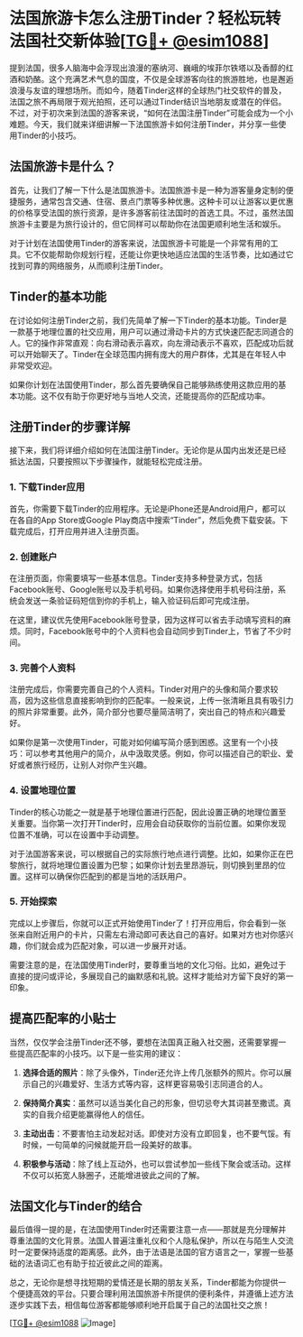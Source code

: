 # 法国旅游卡怎么注册Tinder？轻松玩转法国社交新体验[[TG💪+ @esim1088](https://t.me/s/esim1088)]

提到法国，很多人脑海中会浮现出浪漫的塞纳河、巍峨的埃菲尔铁塔以及香醇的红酒和奶酪。这个充满艺术气息的国度，不仅是全球游客向往的旅游胜地，也是邂逅浪漫与友谊的理想场所。而如今，随着Tinder这样的全球热门社交软件的普及，法国之旅不再局限于观光拍照，还可以通过Tinder结识当地朋友或潜在的伴侣。不过，对于初次来到法国的游客来说，“如何在法国注册Tinder”可能会成为一个小难题。今天，我们就来详细讲解一下法国旅游卡如何注册Tinder，并分享一些使用Tinder的小技巧。

## 法国旅游卡是什么？

首先，让我们了解一下什么是法国旅游卡。法国旅游卡是一种为游客量身定制的便捷服务，通常包含交通、住宿、景点门票等多种优惠。这种卡可以让游客以更优惠的价格享受法国的旅行资源，是许多游客前往法国时的首选工具。不过，虽然法国旅游卡主要是为旅行设计的，但它同样可以帮助你在法国更顺利地生活和娱乐。

对于计划在法国使用Tinder的游客来说，法国旅游卡可能是一个非常有用的工具。它不仅能帮助你规划行程，还能让你更快地适应法国的生活节奏，比如通过它找到可靠的网络服务，从而顺利注册Tinder。

## Tinder的基本功能

在讨论如何注册Tinder之前，我们先简单了解一下Tinder的基本功能。Tinder是一款基于地理位置的社交应用，用户可以通过滑动卡片的方式快速匹配志同道合的人。它的操作非常直观：向右滑动表示喜欢，向左滑动表示不喜欢，匹配成功后就可以开始聊天了。Tinder在全球范围内拥有庞大的用户群体，尤其是在年轻人中非常受欢迎。

如果你计划在法国使用Tinder，那么首先要确保自己能够熟练使用这款应用的基本功能。这不仅有助于你更好地与当地人交流，还能提高你的匹配成功率。

## 注册Tinder的步骤详解

接下来，我们将详细介绍如何在法国注册Tinder。无论你是从国内出发还是已经抵达法国，只要按照以下步骤操作，就能轻松完成注册。

### 1. 下载Tinder应用

首先，你需要下载Tinder的应用程序。无论是iPhone还是Android用户，都可以在各自的App Store或Google Play商店中搜索“Tinder”，然后免费下载安装。下载完成后，打开应用并进入注册页面。

### 2. 创建账户

在注册页面，你需要填写一些基本信息。Tinder支持多种登录方式，包括Facebook账号、Google账号以及手机号码。如果你选择使用手机号码注册，系统会发送一条验证码短信到你的手机上，输入验证码后即可完成注册。

在这里，建议优先使用Facebook账号登录，因为这样可以省去手动填写资料的麻烦。同时，Facebook账号中的个人资料也会自动同步到Tinder上，节省了不少时间。

### 3. 完善个人资料

注册完成后，你需要完善自己的个人资料。Tinder对用户的头像和简介要求较高，因为这些信息直接影响到你的匹配率。一般来说，上传一张清晰且具有吸引力的照片非常重要。此外，简介部分也要尽量简洁明了，突出自己的特点和兴趣爱好。

如果你是第一次使用Tinder，可能对如何编写简介感到困惑。这里有一个小技巧：可以参考其他用户的简介，从中汲取灵感。例如，你可以描述自己的职业、爱好或者旅行经历，让别人对你产生兴趣。

### 4. 设置地理位置

Tinder的核心功能之一就是基于地理位置进行匹配，因此设置正确的地理位置至关重要。当你第一次打开Tinder时，应用会自动获取你的当前位置。如果你发现位置不准确，可以在设置中手动调整。

对于法国游客来说，可以根据自己的实际旅行地点进行调整。比如，如果你正在巴黎旅行，就将地理位置设置为巴黎；如果你计划去里昂游玩，则切换到里昂的位置。这样可以确保你匹配到的都是当地的活跃用户。

### 5. 开始探索

完成以上步骤后，你就可以正式开始使用Tinder了！打开应用后，你会看到一张张来自附近用户的卡片，只需左右滑动即可表达自己的喜好。如果对方也对你感兴趣，你们就会成为匹配对象，可以进一步展开对话。

需要注意的是，在法国使用Tinder时，要尊重当地的文化习俗。比如，避免过于直接的提问或评论，多展现自己的幽默感和礼貌。这样才能给对方留下良好的第一印象。

## 提高匹配率的小贴士

当然，仅仅学会注册Tinder还不够，要想在法国真正融入社交圈，还需要掌握一些提高匹配率的小技巧。以下是一些实用的建议：

1. **选择合适的照片**：除了头像外，Tinder还允许上传几张额外的照片。你可以展示自己的兴趣爱好、生活方式等内容，这样更容易吸引志同道合的人。

2. **保持简介真实**：虽然可以适当美化自己的形象，但切忌夸大其词甚至撒谎。真实的自我介绍更能赢得他人的信任。

3. **主动出击**：不要害怕主动发起对话。即使对方没有立即回复，也不要气馁。有时候，一句简单的问候就能开启一段美好的故事。

4. **积极参与活动**：除了线上互动外，也可以尝试参加一些线下聚会或活动。这样不仅可以拓宽人脉圈子，还能增进彼此之间的了解。

## 法国文化与Tinder的结合

最后值得一提的是，在法国使用Tinder时还需要注意一点——那就是充分理解并尊重法国的文化背景。法国人普遍注重礼仪和个人隐私保护，所以在与陌生人交流时一定要保持适度的距离感。此外，由于法语是法国的官方语言之一，掌握一些基础的法语词汇也有助于拉近彼此之间的距离。

总之，无论你是想寻找短期的爱情还是长期的朋友关系，Tinder都能为你提供一个便捷高效的平台。只要合理利用法国旅游卡所提供的便利条件，并遵循上述方法逐步实践下去，相信每位游客都能够顺利地开启属于自己的法国社交之旅！

[[TG💪+ @esim1088](https://t.me/s/esim1088) ![Image](https://i.postimg.cc/4NQfJmqS/Snipaste-2025-05-13-00-14-12.png)]